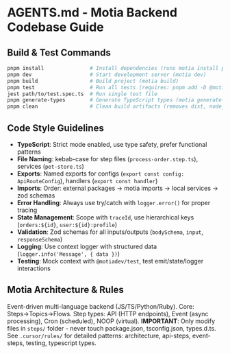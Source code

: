 # AGENTS.md - Motia Backend Codebase Guide

## Build & Test Commands
```bash
pnpm install               # Install dependencies (runs motia install post-install)
pnpm dev                   # Start development server (motia dev)
pnpm build                 # Build project (motia build)
pnpm test                  # Run all tests (requires: pnpm add -D @motiadev/test jest @types/jest)
jest path/to/test.spec.ts  # Run single test file
pnpm generate-types        # Generate TypeScript types (motia generate-types)
pnpm clean                 # Clean build artifacts (removes dist, node_modules, .motia)
```

## Code Style Guidelines
- **TypeScript**: Strict mode enabled, use type safety, prefer functional patterns
- **File Naming**: kebab-case for step files (`process-order.step.ts`), services (`pet-store.ts`)
- **Exports**: Named exports for configs (`export const config: ApiRouteConfig`), handlers (`export const handler`)
- **Imports**: Order: external packages → motia imports → local services → zod schemas
- **Error Handling**: Always use try/catch with `logger.error()` for proper tracing
- **State Management**: Scope with `traceId`, use hierarchical keys (`orders:${id}`, `user:${id}:profile`)
- **Validation**: Zod schemas for all inputs/outputs (`bodySchema`, `input`, `responseSchema`)
- **Logging**: Use context logger with structured data (`logger.info('Message', { data })`)
- **Testing**: Mock context with `@motiadev/test`, test emit/state/logger interactions

## Motia Architecture & Rules
Event-driven multi-language backend (JS/TS/Python/Ruby). Core: Steps→Topics→Flows.
Step types: API (HTTP endpoints), Event (async processing), Cron (scheduled), NOOP (virtual).
**IMPORTANT**: Only modify files in `steps/` folder - never touch package.json, tsconfig.json, types.d.ts.
See `.cursor/rules/` for detailed patterns: architecture, api-steps, event-steps, testing, typescript types.